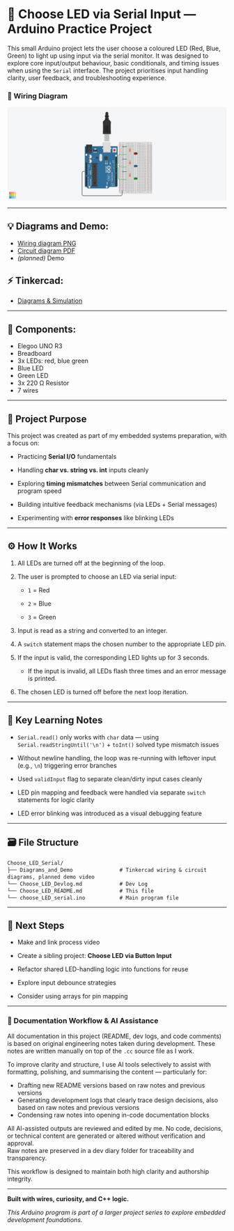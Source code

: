 # 🔌 Choose LED via Serial Input — Arduino Practice Project

This small Arduino project lets the user choose a coloured LED (Red, Blue, Green) to light up using input via the serial monitor. It was designed to explore core input/output behaviour, basic conditionals, and timing issues when using the `Serial` interface. The project prioritises input handling clarity, user feedback, and troubleshooting experience.

### 🔧 Wiring Diagram

![Breadboard with red, green, and blue LEDs connected to Elegoo UNO](./Diagrams_and_Demo/choose_led_serial_wiring.png)

---
## 💡 Diagrams and Demo:

- [Wiring diagram PNG](https://github.com/s-0-p-h-i-a/Arduino_Practice/tree/main/Choose_LED_Serial/Diagrams_and_Demo/choose_led_serial_wiring.png)
- [Circuit diagram PDF](https://github.com/s-0-p-h-i-a/Arduino_Practice/tree/main/Choose_LED_Serial/Diagrams_and_Demo/choose_led_serial_circuit.pdf)
- _(planned)_ Demo

## ⚡️ Tinkercad:
- [Diagrams & Simulation](https://www.tinkercad.com/things/80gbNEcKRgH-choose-led-via-serial?sharecode=n9BNBrZXaVYD4yKGmNLrOhBrsblqBlJRCTXiEIaLozY)

---
## 🧩 Components:

- Elegoo UNO R3
- Breadboard
- 3x LEDs: red, blue green
- Blue LED
- Green LED
- 3x 220 Ω Resistor
- 7 wires

---
## 🎯 Project Purpose

This project was created as part of my embedded systems preparation, with a focus on:

- Practicing **Serial I/O** fundamentals

- Handling **char vs. string vs. int** inputs cleanly

- Exploring **timing mismatches** between Serial communication and program speed

- Building intuitive feedback mechanisms (via LEDs + Serial messages)

- Experimenting with **error responses** like blinking LEDs

---
## ⚙️ How It Works

1. All LEDs are turned off at the beginning of the loop.

2. The user is prompted to choose an LED via serial input:

	- `1` = Red

    - `2` = Blue

    - `3` = Green

3. Input is read as a string and converted to an integer.

4. A `switch` statement maps the chosen number to the appropriate LED pin.

5. If the input is valid, the corresponding LED lights up for 3 seconds.

    - If the input is invalid, all LEDs flash three times and an error message is printed.

6. The chosen LED is turned off before the next loop iteration.

---
## 🧠 Key Learning Notes

- `Serial.read()` only works with `char` data — using `Serial.readStringUntil('\n')` + `toInt()` solved type mismatch issues

- Without newline handling, the loop was re-running with leftover input (e.g., `\n`) triggering error branches

- Used `validInput` flag to separate clean/dirty input cases cleanly

- LED pin mapping and feedback were handled via separate `switch` statements for logic clarity

- LED error blinking was introduced as a visual debugging feature

---
## 🗃️ File Structure

```
Choose_LED_Serial/
├── Diagrams_and_Demo   			# Tinkercad wiring & circuit diagrams, planned demo video
└── Choose_LED_Devlog.md            # Dev Log
└── Choose_LED_README.md            # This file
└── choose_LED_serial.ino   		# Main program file
```

---
## 🚧 Next Steps

- Make and link process video

- Create a sibling project: **Choose LED via Button Input**

- Refactor shared LED-handling logic into functions for reuse

- Explore input debounce strategies

- Consider using arrays for pin mapping

---
### 🧠 Documentation Workflow & AI Assistance

All documentation in this project (README, dev logs, and code comments) is based on original engineering notes taken during development. These notes are written manually on top of the `.cc` source file as I work.

To improve clarity and structure, I use AI tools selectively to assist with formatting, polishing, and summarising the content — particularly for:
- Drafting new README versions based on raw notes and previous versions
- Generating development logs that clearly trace design decisions, also based on raw notes and previous versions
- Condensing raw notes into opening in-code documentation blocks

All AI-assisted outputs are reviewed and edited by me. No code, decisions, or technical content are generated or altered without verification and approval.  
Raw notes are preserved in a dev diary folder for traceability and transparency.

This workflow is designed to maintain both high clarity and authorship integrity.

---

**Built with wires, curiosity, and C++ logic.**

_This Arduino program is part of a larger project series to explore embedded development foundations._
